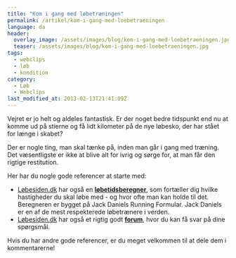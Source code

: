 ```yaml
---
title: "Kom i gang med løbetræningen"
permalink: /artikel/kom-i-gang-med-loebetraeningen
language: da
header:
  overlay_image: /assets/images/blog/kom-i-gang-med-loebetraeningen.jpg
  teaser: /assets/images/blog/kom-i-gang-med-loebetraeningen.jpg
tags:
  - webclips
  - løb
  - kondition
category:
  - Løb
  - Webclips
last_modified_at: 2013-02-13T21:41:09Z
---
```


Vejret er jo helt og aldeles fantastisk. Er der noget bedre tidspunkt end nu at komme ud på stierne og få lidt kilometer på de nye løbesko, der har stået for længe i skabet?

Der er nogle ting, man skal tænke på, inden man går i gang med træning. Det væsentligste er ikke at blive alt for ivrig og sørge for, at man får den rigtige restitution.

Her har du nogle gode referencer at starte med:

- [Løbesiden.dk](http://loebesiden.dk) har også en [**løbetidsberegner**](https://loebesiden.dk/beregninger/), som fortæller dig hvilke hastigheder du skal løbe med - og hvor ofte man kan holde til det. Beregneren er bygget på Jack Daniels Running Formular. Jack Daniels er en af de mest respekterede løbetrænere i verden.
- [Løbesiden.dk](http://loebesiden.dk) har også et rigtig godt [**forum**](http://loebesiden.dk/forum/), hvor du kan få svar på dine spørgsmål.

Hvis du har andre gode referencer, er du meget velkommen til at dele dem i kommentarerne!
